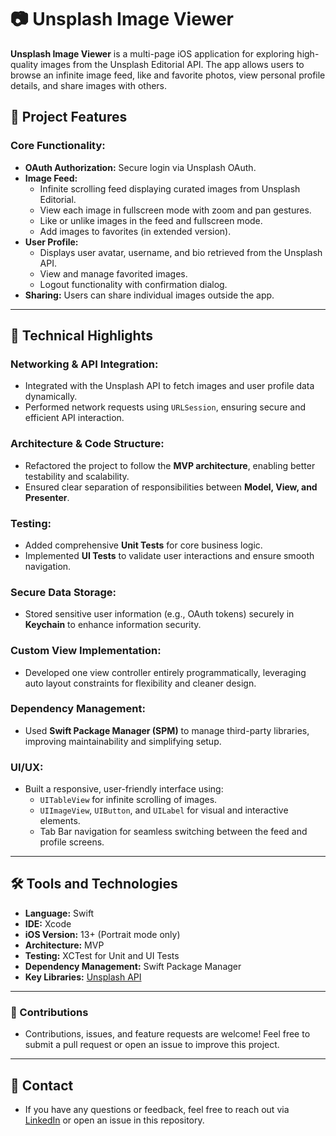 # **📷 Unsplash Image Viewer**

**Unsplash Image Viewer** is a multi-page iOS application for exploring high-quality images from the Unsplash Editorial API. The app allows users to browse an infinite image feed, like and favorite photos, view personal profile details, and share images with others.

## **🎯 Project Features**

### **Core Functionality:**
- **OAuth Authorization:** Secure login via Unsplash OAuth.
- **Image Feed:**
  - Infinite scrolling feed displaying curated images from Unsplash Editorial.
  - View each image in fullscreen mode with zoom and pan gestures.
  - Like or unlike images in the feed and fullscreen mode.
  - Add images to favorites (in extended version).
- **User Profile:**
  - Displays user avatar, username, and bio retrieved from the Unsplash API.
  - View and manage favorited images.
  - Logout functionality with confirmation dialog.
- **Sharing:** Users can share individual images outside the app.

---

## **🔧 Technical Highlights**

### **Networking & API Integration:**
- Integrated with the Unsplash API to fetch images and user profile data dynamically.
- Performed network requests using `URLSession`, ensuring secure and efficient API interaction.

### **Architecture & Code Structure:**
- Refactored the project to follow the **MVP architecture**, enabling better testability and scalability.
- Ensured clear separation of responsibilities between **Model, View, and Presenter**.

### **Testing:**
- Added comprehensive **Unit Tests** for core business logic.
- Implemented **UI Tests** to validate user interactions and ensure smooth navigation.

### **Secure Data Storage:**
- Stored sensitive user information (e.g., OAuth tokens) securely in **Keychain** to enhance information security.

### **Custom View Implementation:**
- Developed one view controller entirely programmatically, leveraging auto layout constraints for flexibility and cleaner design.

### **Dependency Management:**
- Used **Swift Package Manager (SPM)** to manage third-party libraries, improving maintainability and simplifying setup.

### **UI/UX:**
- Built a responsive, user-friendly interface using:
  - `UITableView` for infinite scrolling of images.
  - `UIImageView`, `UIButton`, and `UILabel` for visual and interactive elements.
  - Tab Bar navigation for seamless switching between the feed and profile screens.

---

## **🛠 Tools and Technologies**
- **Language:** Swift  
- **IDE:** Xcode  
- **iOS Version:** 13+ (Portrait mode only)  
- **Architecture:** MVP  
- **Testing:** XCTest for Unit and UI Tests  
- **Dependency Management:** Swift Package Manager  
- **Key Libraries:** [Unsplash API](https://unsplash.com/documentation)

---

### **🤝 Contributions**
- Contributions, issues, and feature requests are welcome! Feel free to submit a pull request or open an issue to improve this project.

---

## **📧 Contact**
- If you have any questions or feedback, feel free to reach out via [LinkedIn](https://linkedin.com/in/zavhorodniiviktor) or open an issue in this repository.
